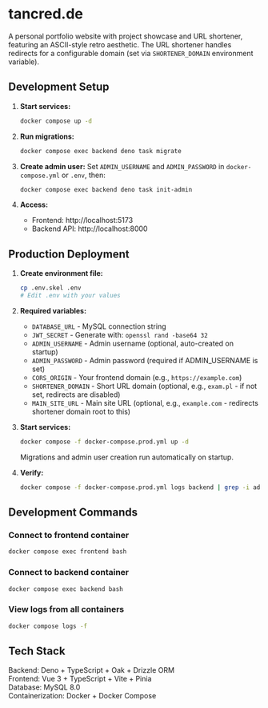 # tancred.de

A personal portfolio website with project showcase and URL shortener, featuring an ASCII-style retro aesthetic. The URL shortener handles redirects for a configurable domain (set via `SHORTENER_DOMAIN` environment variable).

## Development Setup

1. **Start services:**
   ```bash
   docker compose up -d
   ```

2. **Run migrations:**
   ```bash
   docker compose exec backend deno task migrate
   ```

3. **Create admin user:**
   Set `ADMIN_USERNAME` and `ADMIN_PASSWORD` in `docker-compose.yml` or `.env`, then:
   ```bash
   docker compose exec backend deno task init-admin
   ```

4. **Access:**
   - Frontend: http://localhost:5173
   - Backend API: http://localhost:8000

## Production Deployment

1. **Create environment file:**
   ```bash
   cp .env.skel .env
   # Edit .env with your values
   ```

2. **Required variables:**
   - `DATABASE_URL` - MySQL connection string
   - `JWT_SECRET` - Generate with: `openssl rand -base64 32`
   - `ADMIN_USERNAME` - Admin username (optional, auto-created on startup)
   - `ADMIN_PASSWORD` - Admin password (required if ADMIN_USERNAME is set)
   - `CORS_ORIGIN` - Your frontend domain (e.g., `https://example.com`)
   - `SHORTENER_DOMAIN` - Short URL domain (optional, e.g., `exam.pl` - if not set, redirects are disabled)
   - `MAIN_SITE_URL` - Main site URL (optional, e.g., `example.com` - redirects shortener domain root to this)

3. **Start services:**
   ```bash
   docker compose -f docker-compose.prod.yml up -d
   ```
   Migrations and admin user creation run automatically on startup.

4. **Verify:**
   ```bash
   docker compose -f docker-compose.prod.yml logs backend | grep -i admin
   ```

## Development Commands

### Connect to frontend container
```bash
docker compose exec frontend bash
```

### Connect to backend container
```bash
docker compose exec backend bash
```

### View logs from all containers
```bash
docker compose logs -f
```

## Tech Stack

Backend: Deno + TypeScript + Oak + Drizzle ORM  
Frontend: Vue 3 + TypeScript + Vite + Pinia  
Database: MySQL 8.0  
Containerization: Docker + Docker Compose
